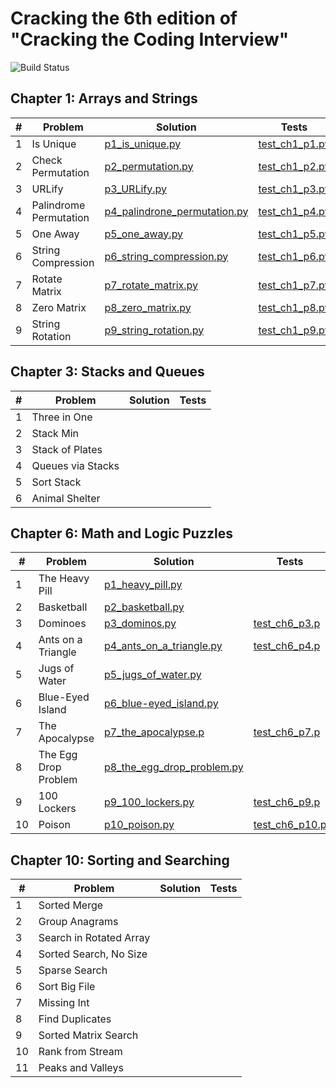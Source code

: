 # Cracking the 6th edition of "Cracking the Coding Interview"

![Build Status](https://travis-ci.com/VictorCannestro/ctci.svg?token=sVpeNC7UkAAA7nodeBjq&branch=main)

## Chapter 1: Arrays and Strings
|#| Problem                     | Solution | Tests |
|-|-----------------------------|----------|-------|
|1| Is Unique                   | [p1_is_unique.py](https://github.com/VictorCannestro/ctci/blob/main/src/ch1/p1_is_unique.py) | [test_ch1_p1.py](https://github.com/VictorCannestro/ctci/blob/main/tests/ch1/test_ch1_p1.py) |
|2|  Check Permutation          | [p2_permutation.py](https://github.com/VictorCannestro/ctci/blob/main/src/ch1/p2_permutation.py) | [test_ch1_p2.py](https://github.com/VictorCannestro/ctci/blob/main/tests/ch1/test_ch1_p2.py) |
|3|  URLify                     | [p3_URLify.py](https://github.com/VictorCannestro/ctci/blob/main/src/ch1/p3_URLify.py) | [test_ch1_p3.py](https://github.com/VictorCannestro/ctci/blob/main/tests/ch1/test_ch1_p3.py) |
|4|  Palindrome Permutation     | [p4_palindrone_permutation.py](https://github.com/VictorCannestro/ctci/blob/main/src/ch1/p4_palindrone_permutation.py) | [test_ch1_p4.py](https://github.com/VictorCannestro/ctci/blob/main/tests/ch1/test_ch1_p4.py) |
|5|  One Away                   | [p5_one_away.py](https://github.com/VictorCannestro/ctci/blob/main/src/ch1/p5_one_away.py) | [test_ch1_p5.py](https://github.com/VictorCannestro/ctci/blob/main/tests/ch1/test_ch1_p5.py) |
|6|  String Compression         | [p6_string_compression.py](https://github.com/VictorCannestro/ctci/blob/main/src/ch1/p6_string_compression.py) | [test_ch1_p6.py](https://github.com/VictorCannestro/ctci/blob/main/tests/ch1/test_ch1_p6.py) |
|7|  Rotate Matrix              | [p7_rotate_matrix.py](https://github.com/VictorCannestro/ctci/blob/main/src/ch1/p7_rotate_matrix.py) | [test_ch1_p7.py](https://github.com/VictorCannestro/ctci/blob/main/tests/ch1/test_ch1_p7.py) |
|8|  Zero Matrix                | [p8_zero_matrix.py](https://github.com/VictorCannestro/ctci/blob/main/src/ch1/p8_zero_matrix.py) | [test_ch1_p8.py](https://github.com/VictorCannestro/ctci/blob/main/tests/ch1/test_ch1_p8.py) |
|9|  String Rotation            | [p9_string_rotation.py](https://github.com/VictorCannestro/ctci/blob/main/src/ch1/p9_string_rotation.py) | [test_ch1_p9.py](https://github.com/VictorCannestro/ctci/blob/main/tests/ch1/test_ch1_p9.py) |
<!--
## Chapter 2: Linked Lists
|#| Problem                     | Solution | Tests |
|-|-----------------------------|----------|-------|
|1| Remove Dups                 | []() | []() |
|2| Return Kth to Last          | []() | []() |
|3| Delete Middle Node          | []() | []() |
|4| Partition                   | []() | []() |
|5| Sum Lists                   | []() | []() |
|6| Palindrome                  | []() | []() |
|7| Intersection                | []() | []() |
|8| Loop Detection              | []() | []() |
-->
## Chapter 3: Stacks and Queues
|#| Problem                     | Solution | Tests |
|-|-----------------------------|----------|-------|
|1| Three in One                | []() | []() |
|2| Stack Min                   | []() | []() |
|3| Stack of Plates             | []() | []() |
|4| Queues via Stacks           | []() | []() |
|5| Sort Stack                  | []() | []() |
|6| Animal Shelter              | []() | []() |

<!--
## Chapter 4: Trees and Graphs
- [] Route Between Nodes
- [] Minimal Tree
- [] List of Depths
- [] Check Balanced
- [] Validate BST
- [] Successor
- [] Build Order
- [] First Common Ancestor
- [] Bst Sequences
- [] Check Subtree
- [] Random Node
- [] Paths with Sum
-->

## Chapter 6: Math and Logic Puzzles
|# | Problem                     | Solution | Tests |
|--|-----------------------------|----------|-------|
|1 | The Heavy Pill              | [p1_heavy_pill.py](https://github.com/VictorCannestro/ctci/blob/main/src/ch6/p1_heavy_pill.py) | []() |
|2 | Basketball                  | [p2_basketball.py](https://github.com/VictorCannestro/ctci/blob/main/src/ch6/p2_basketball.py) | []() |
|3 | Dominoes                    | [p3_dominos.py](https://github.com/VictorCannestro/ctci/blob/main/src/ch6/p3_dominos.py) | [test_ch6_p3.p](https://github.com/VictorCannestro/ctci/blob/main/tests/ch6/test_ch6_p3.py) |
|4 | Ants on a Triangle          | [p4_ants_on_a_triangle.py](https://github.com/VictorCannestro/ctci/blob/main/src/ch6/p4_ants_on_a_triangle.py) | [test_ch6_p4.p](https://github.com/VictorCannestro/ctci/blob/main/tests/ch6/test_ch6_p4.py) |
|5 | Jugs of Water               | [p5_jugs_of_water.py](https://github.com/VictorCannestro/ctci/blob/main/src/ch6/p5_jugs_of_water.py) | []() |
|6 | Blue-Eyed Island            | [p6_blue-eyed_island.py](https://github.com/VictorCannestro/ctci/blob/main/src/ch6/p6_blue-eyed_island.py) | []() |
|7 | The Apocalypse              | [p7_the_apocalypse.p](https://github.com/VictorCannestro/ctci/blob/main/src/ch6/p7_the_apocalypse.py) | [test_ch6_p7.p](https://github.com/VictorCannestro/ctci/blob/main/tests/ch6/test_ch6_p7.py) |
|8 | The Egg Drop Problem        | [p8_the_egg_drop_problem.py](https://github.com/VictorCannestro/ctci/blob/main/src/ch6/p8_the_egg_drop_problem.py) | []() |
|9 | 100 Lockers                 | [p9_100_lockers.py](https://github.com/VictorCannestro/ctci/blob/main/src/ch6/p9_100_lockers.py) | [test_ch6_p9.p](https://github.com/VictorCannestro/ctci/blob/main/tests/ch6/test_ch6_p9.py) |
|10| Poison                      | [p10_poison.py](https://github.com/VictorCannestro/ctci/blob/main/src/ch6/p10_poison.py) | [test_ch6_p10.p](https://github.com/VictorCannestro/ctci/blob/main/tests/ch6/test_ch6_p10.py) |

<!--
## Chapter 7: Object-Oriented Design
- [] Deck f Cards
- [] Call Center
- [] Jukebox
- [] Parking Lot
- [] Online Book Reader
- [] Jigsaw
- [] Chat Server
- [] Othello
- [] Circular Array
- [] Minesweeper
- [] File System
- [] Hash Table

## Chapter 8: Recursion and Dynamic Programming
- [] Triple Step
- [] Robot in a Grid
- [] Magic Index
- [] Power Set
- [] Recursive Multiply
- [] Towers of Hanoi
- [] Permutations without Dups
- [] Permutations with Dups
- [] Parens
- [] Paint Fill
- [] Coins
- [] Eight Queens
- [] Stack of Boxes
- [] Boolean Evaluation
-->
## Chapter 10: Sorting and Searching
|# | Problem                     | Solution | Tests |
|--|-----------------------------|----------|-------|
|1 | Sorted Merge                | []() | []() |
|2 | Group Anagrams              | []() | []() |
|3 | Search in Rotated Array     | []() | []() |
|4 | Sorted Search, No Size      | []() | []() |
|5 | Sparse Search               | []() | []() |
|6 | Sort Big File               | []() | []() |
|7 | Missing Int                 | []() | []() |
|8 | Find Duplicates             | []() | []() |
|9 | Sorted Matrix Search        | []() | []() |
|10| Rank from Stream            | []() | []() |
|11| Peaks and Valleys           | []() | []() |

